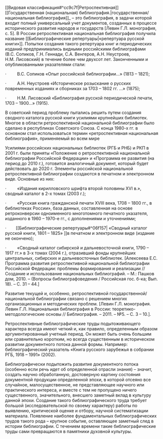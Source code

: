 [[Видовая классификация#^cc9c7f|Ретроспективная]] [[Государственная (национальная) библиография.|государственная/национальная библиография]]_ – это библиография, в задачи которой входит полный универсальный учет документов, созданных в процессе исторического развития народов и государств [Левин Г.Л. монография, с. 5]. В России ретроспективная национальная библиография получила название [[Библиографические репертуары|«репертуара русской книги»]]. Попытки создания такого репертуара книг и периодических изданий предпринимались видными российскими библиографами (В.С. Сопиков, Г.Н. Геннади, С.А. Венгеров, А.Н. Неустроев, Н.М. Лисовский) в течение более чем двухсот лет. Законченными и опубликованными указателями стали:

·         В.С. Сопиков «Опыт российской библиографии…» (1813 – 1821);

·         А.Н. Неустроев «Историческое розыскание о русских повременных изданиях и сборниках за 1703 – 1802 гг. …» (1875);

·         Н.М. Лисовский «Библиография русской периодической печати, 1703 – 1900…» (1915).

В советский период проблему пытались решить путем создания сводного каталога русской книги усилиями крупнейших библиотек. Многое в области ретроспективной национальной библиографии было сделано в республиках Советского Союза. С конца 1980-х гг. в основном стал использоваться термин «ретроспективная национальная библиография», применяемый во всем мире

Усилиями российских национальных библиотек (РГБ и РНБ) и РКП в 2001 г. были приняты «Положение о ретроспективной национальной библиографии Российской Федерации» и «Программа ее развития (на период до 2010 г.), готовится аналогичный документ, который будет действовать до 2020 г. Элементы российской национальной ретроспективной библиографии создаются в печатном и электронном виде. Основные из них:

·         «Издания кирилловского шрифта второй половины XVI в.», сводный каталог в 2-х томах (2003 г.);

·         «Русская книга гражданской печати XVIII века, 1708 – 1800 гг., в библиотеках России», база данных, составленная на основе ретроконверсии одноименного многотомного печатного указателя, изданного в 1960 – 1970-е гг., с дополнениями и уточнениями;

·        [[Библиографические репертуары#^06f157| «Сводный каталог русской книги, 1801 – 1825» ]]в печатном и электронном виде (издание не окончено);

·         «Сводный каталог сибирской и дальневосточной книги, 1790 – 1917 гг.» в 3-х томах (2004 г.), отразивший фонды крупнейших центральных, сибирских и дальневосточных библиотек. [Алексеева Е.С. Программа развития ретроспективной национальной библиографии Российской Федерации: проблемы формирования и реализации // Создание и использование национальных библиографий. – М.: Пашков дом, 2010. – (Вопросы библиографоведения / Российская гос. б-ка; Вып. 18). – С. 31 – 44.]

Развитие текущей и, особенно, ретроспективной государственной/национальной библиографии связано с решением многих организационных и методических проблем. [Левин Г.Л. монография. Левин Г.Л. Национальная библиография в России: теоретико-методологические основы // Библиография. – 2011. – №5. – С. 3 – 10.].


Ретроспективные библиографические труды подытоживающего характера всегда имеют четкий и, как правило, определенным образом аргументированный учетный период. Он может быть очень большим или сравнительно коротким, но всегда существенным в историческом развитии документного потока данной формы. Например: библиографический указатель «Книга русского зарубежья в собрании РГБ, 1918 – 1991» (2002).

Библиографически подытожить развитие документного потока (особенно если речь идет об определенной отрасли знания) – значит, создать научно обработанную, достоверную картину состояния документной продукции определенной эпохи, в которой отсеяно все случайное, малосущественное, не представляющее научного или практического интереса, и вместе с тем не пропущено ничего существенного, значительного, внесшего заметный вклад в культуру данной эпохи. Создание такого библиографического труда требует большой (исследовательской по своему характеру) работы по выявлению, критической оценке и отбору, научной систематизации материала. Появление наиболее фундаментальных библиографических трудов такого рода – крупное событие, оставляющее заметный след в истории библиографии. С течением времени такие библиографические труды сами превращаются в памятники духовной культуры.

